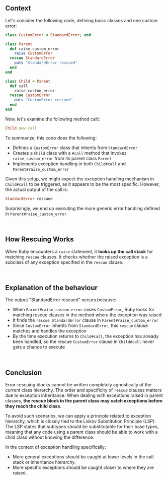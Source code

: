 ## Context

Let's consider the following code, defining basic classes and one custom error:

```rb
class CustomError < StandardError; end

class Parent
  def raise_custom_error
    raise CustomError
  rescue StandardError
    puts "StandardError rescued"
  end
end

class Child < Parent
  def call
    raise_custom_error
  rescue CustomError
    puts "CustomError rescued"
  end
end
```

Now, let's examine the following method call::
```rb
Child.new.call
```

To summarize, this code does the following:

* Defines a `CustomError` class that inherits from `StandardError`
* Creates a `Child` class with a `#call` method that invokes  `raise_custom_error` from its parent class `Parent`
* Implements exception handling in both `Child#call` and `Parent#raise_custom_error`

Given this setup, we might expect the exception handling mechanism in `Child#call` to be triggered, as it appears to be the most specific. However, the actual output of the call is:

```rb
StandardError rescued
```

Surprisingly, we end up executing the more generic error handling defined in `Parent#raise_custom_error`.

&nbsp;

## How Rescuing Works
When Ruby encounters a `raise` statement, it **looks up the call stack** for matching `rescue` clauses. It checks whether the raised exception is a subclass of any exception specified in the `rescue` clause.

&nbsp;

## Explanation of the behaviour
The output "StandardError rescued" occurs because:

- When `Parent#raise_custom_error` raises `CustomError`, Ruby looks for matching rescue clauses in the method where the exception was raised
- It finds the `rescue StandardError` clause in `Parent#raise_custom_error`
- Since `CustomError` inherits from `StandardError`, this `rescue` clause matches and handles the exception
- By the time execution returns to `Child#call`, the exception has already been handled, so the rescue `CustomError` clause in `Child#call` never gets a chance to execute

&nbsp;

## Conclusion
Error-rescuing blocks cannot be written completely agnostically of the current class hierarchy. The order and specificity of `rescue` clauses matters due to exception inheritance.
When dealing with exceptions raised in parent classes, **the rescue block in the parent class may catch exceptions before they reach the child class**.

To avoid such scenarios, we can apply a principle related to exception hierarchy, which is closely tied to the Liskov Substitution Principle (LSP). The LSP states that subtypes should be substitutable for their base types, meaning that any code using a parent class should be able to work with a child class without knowing the difference.

In the context of exception handling specifically:

* More general exceptions should be caught at lower levels in the call stack or inheritance hierarchy.
* More specific exceptions should be caught closer to where they are raised.
